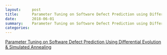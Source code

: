```yaml
---
layout:     post
title:      Parameter Tuning on Software Defect Prediction using Differential Evolution & Simulated Annealing
date:       2018-06-01 
summary:    Parameter Tuning on Software Defect Prediction using Differential Evolution & Simulated Annealing
categories: 
---
```


[Parameter Tuning on Software Defect Prediction Using Differential Evolution & Simulated Annealing](https://ieeexplore.ieee.org/abstract/document/8546671)

